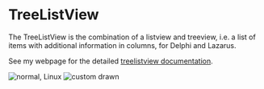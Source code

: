 TreeListView
=============

The TreeListView is the combination of a listview and treeview, i.e. a list of items with additional information in columns, for Delphi and Lazarus.

See my webpage for the detailed [treelistview documentation](http://www.benibela.de/components_en.html#treelistview).


![normal, Linux](http://www.benibela.de/img/components/treelistview2.png)  ![custom drawn](http://www.benibela.de/img/components/treelistview3.png)


